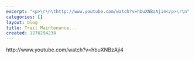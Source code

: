 ```yaml
---
excerpt: "<p>\r\n\thttp://www.youtube.com/watch?v=hbuXNBzAji4</p>\r\n"
categories: []
layout: blog
title: Trail Maintenance...
created: 1276294238
---
```

<p>
	http://www.youtube.com/watch?v=hbuXNBzAji4</p>

